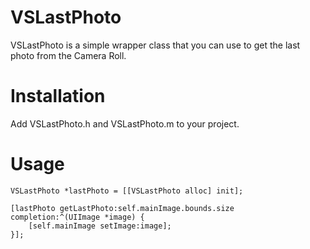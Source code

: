 VSLastPhoto
============


VSLastPhoto is a simple wrapper class that you can use to get the last photo from the Camera Roll. 


Installation
============


Add VSLastPhoto.h and VSLastPhoto.m to your project.


Usage
=====


```
VSLastPhoto *lastPhoto = [[VSLastPhoto alloc] init];
        
[lastPhoto getLastPhoto:self.mainImage.bounds.size completion:^(UIImage *image) {
    [self.mainImage setImage:image];
}];
```

